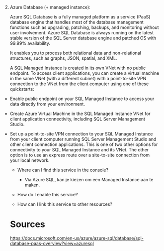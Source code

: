 
2. Azure Database (+ managed instance):

    Azure SQL Database is a fully managed platform as a service (PaaS) database engine that handles most of the database management functions such as upgrading, patching, backups, and monitoring without user involvement. Azure SQL Database is always running on the latest stable version of the SQL Server database engine and patched OS with 99.99% availability.

    It enables you to process both relational data and non-relational structures, such as graphs, JSON, spatial, and XML.

    A SQL Managed Instance is created in its own VNet with no public endpoint. To access client applications, you can create a virtual machine in the same VNet (with a different subnet) with a point-to-site VPN connection to the VNet from the client computer using one of these quickstarts:

- Enable public endpoint on your SQL Managed Instance to access your data directly from your environment.
- Create Azure Virtual Machine in the SQL Managed Instance VNet for client application connectivity, including SQL Server Management Studio.
- Set up a point-to-site VPN connection to your SQL Managed Instance from your client computer running SQL Server Management Studio and other client connection applications. This is one of two other options for connectivity to your SQL Managed Instance and its VNet. The other option is to use an express route over a site-to-site connection from your local network.

    -   Where can I find this service in the console?

        -   Via Azure SQL, kan je kiezen om een Managed Instance aan te maken.  

    -   How do I enable this service?


    -   How can I link this service to other resources?


    # Sources

    https://docs.microsoft.com/en-us/azure/azure-sql/database/sql-database-paas-overview?view=azuresql